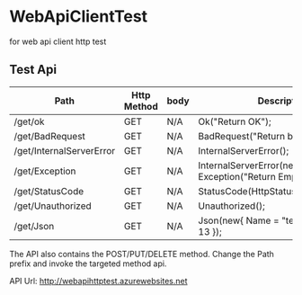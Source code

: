# WebApiClientTest
for web api client http test

## Test Api

| Path              | Http Method   | body                  | Description                        |
| ----------------- | ------------- | --------------------- | ---------------------------------- |
| /get/ok           | GET           | N/A                   | Ok("Return OK");                   |
| /get/BadRequest   | GET           | N/A                   | BadRequest("Return bad request");  |
| /get/InternalServerError | GET    | N/A                   | InternalServerError();             |
| /get/Exception    | GET           | N/A                   | InternalServerError(new Exception("Return Empty Exception"));|
| /get/StatusCode   | GET           | N/A                   | StatusCode(HttpStatusCode.Accepted);|
| /get/Unauthorized | GET           | N/A                   | Unauthorized();                    |
| /get/Json         | GET           | N/A                   | Json(new{ Name = "testName", Age = 13 });|

The API also contains the POST/PUT/DELETE method. Change the Path prefix and invoke the targeted method api.

API Url: http://webapihttptest.azurewebsites.net